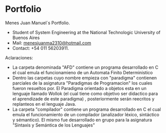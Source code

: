 # Portfolio
 Menes Juan Manuel´s Portfolio.
-  Student of System Engineering at the National Technologic University of Buenos Aires 
-  Mail: menesjuanma2310@hotmail.com
-  Contact: +54 011 56203911.

Aclaraciones:
- La carpeta denominada "AFD" contiene un programa desarrollado en C el cual emula el funcionamieno de un Automata Finito Deterministico
- Dentro las carpetas cuyo nombre empieza con "paradigma" contienen parciales de la asignatura "Paradigmas de Programacion" los cuales fueron resueltos por. El Paradigma orientado a objetos esta en un lenguaje llamado Wollok (el cual tiene como objetivo ser didactico para el aprendizade de este paradigma) , posteriormente serán reecritos y replanteos en el lenguaje Java.
- La carpeta "compilador" contiene un programa desarrollado en C el cual emula el funcionamiento de un compilador (analizador léxico, sintáctico y sémantico). El mismo fue desarrollado en grupo para la asignatura "Sintaxis y Semántica de los Lenguajes"
